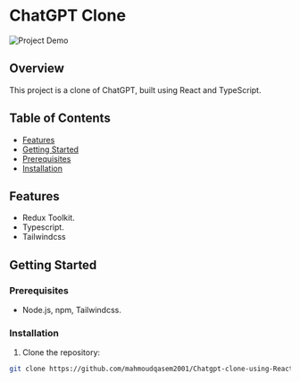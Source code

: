 
# ChatGPT Clone

![Project Demo]((https://html-css-responsive-page-scen.vercel.app/))

## Overview

This project is a clone of ChatGPT, built using React and TypeScript.

## Table of Contents

- [Features](#features)
- [Getting Started](#getting-started)
- [Prerequisites](#prerequisites)
- [Installation](#installation)

## Features

- Redux Toolkit.
- Typescript.
- Tailwindcss

## Getting Started

### Prerequisites

 -  Node.js, npm, Tailwindcss.

### Installation

1. Clone the repository:

```bash
git clone https://github.com/mahmoudqasem2001/Chatgpt-clone-using-React.git
